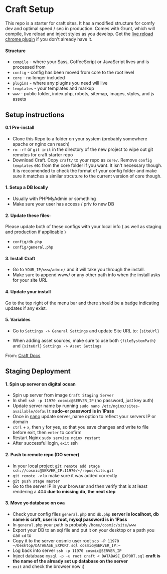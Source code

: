 # Craft Setup

This repo is a starter for craft sites. It has a modified structure for comfy dev and optimal speed / sec in production.
Comes with Grunt, which will compile, live reload and inject styles as you develop. Get the [live reload chrome plugin](https://chrome.google.com/webstore/detail/livereload/jnihajbhpnppcggbcgedagnkighmdlei) if you don't already have it.

#### Structure
- `compile` - where your Sass, CoffeeScript or JavaScript lives and is processed from
- `config` - config has been moved from core to the root level
- `core` - no longer included
- `plugins` - where any plugins you need will live
- `templates` - your templates and markup
- `www` - public folder, index.php, robots, sitemap, images, styles, and js assets

## Setup instructions

#### 0.1 Pre-install
- Clone this Repo to a folder on your system (probably somewhere apache or nginx can reach)
- `rm -rf` or `git init` in the directory of the new project to wipe out git remotes for craft starter repo
- Download Craft. Copy `craft/` to your repo as `core/`. Remove `config` `templates` etc from the core folder if you want. It isn't necessary though. It is reccomended to check the format of your config folder and make sure it matches a similar strcuture to the current version of core though.

#### 1. Setup a DB locally
- Usually with PHPMyAdmin or something
- Make sure your user has access / priv to new DB

#### 2. Update these files:

Please update both of these configs with your local info ( as well as staging and production if applicable )
- `config/db.php`
- `config/general.php`

#### 3. Install Craft

- Go to `YOUR_IP/www/admin/` and it will take you through the install.
- Make sure to append www/ or any other path info when the install asks for your site URL

#### 4. Update your install

Go to the top right of the menu bar and there should be a badge indicating updates if any exist.

#### 5. Variables

- Go to `Settings -> General Settings` and update Site URL to: `{siteUrl}`

- When adding asset sources, make sure to use both `{fileSystemPath}` and `{siteUrl}`
`Settings -> Asset Settings`

From: [Craft Docs](http://buildwithcraft.com/docs/multi-environment-configs)

## Staging Deployment

#### 1. Spin up server on digital ocean
- Spin up server from image `Craft Staging Server`
- In shell `ssh -p 11970 cosmic@SERVER_IP` (no password, just key auth)
- Update server name by running `sudo nano /etc/nginx/sites-available/default` **sudo-er password is in 1Pass**
- Once in [nano](http://mintaka.sdsu.edu/reu/nano.html) update server_name option to reflect your servers IP or domain
- `ctrl` + `x`, then `y` for yes, so that you save changes and write to file before exit, then `enter` to confirm
- Restart Nginx `sudo service nginx restart`
- After successful login, `exit` ssh

#### 2. Push to remote repo (DO server)
- In your local project `git remote add stage ssh://cosmic@SERVER_IP:11970/~/repos/site.git`
- `git remote -v` to make sure it was added correctly
- `git push stage master`
- Go to the server IP in your browser and then verify that is at least rendering a 404 **due to missing db, the next step**

#### 3. Move yo database on ova
- Check your config files `general.php` and `db.php` **server is localhost, db name is craft, user is root, mysql password is in 1Pass**
- In `general.php` your path is probably `/home/cosmic/site/www`
- Export your DB to an sql file and put it on your desktop or a path you can `cd` to
- Copy it to the server cosmic user root `scp -P 11970 ~/Desktop/DATABASE_EXPORT.sql cosmic@SERVER_IP:~`
- Log back into server `ssh -p 11970 cosmic@SERVER_IP`
- Inject database `mysql -p -u root craft < DATABASE_EXPORT.sql` **craft is the name of the already set up database on the server**
- `exit` and check the browser now :)
